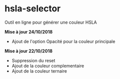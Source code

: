 # hsla-selector

Outil en ligne pour générer une couleur HSLA

**Mise à jour 24/10/2018**

* Ajout de l'option Opacité pour la couleur principale

**Mise à jour 22/10/2018**

* Suppression du reset
* Ajout de la couleur complementaire
* Ajout de la couleur ternaire